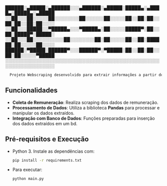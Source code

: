 
██████░▄█████░▄██████░░░▄██████░▄█████░█████▄░▄████▄░█████▄░▄█████
░░██░░░██░░░░░██░░░░░░░░██░░░░░░██░░░░░██░░██░██░░██░██░░██░██░░░░
░░██░░░█████░░▀█████▄░░░▀█████▄░██░░░░░█████▀░██░░██░█████▀░█████░
░░██░░░██░░░░░░░░░░██░░░░░░░░██░██░░░░░██░░██░██████░██░░░░░██░░░░
██████░▀█████░██████▀░░░██████▀░▀█████░██░░██░██░░██░██░░░░░▀█████
░░░░░░░░░░░░░░░░░░░░░░░░░░░░░░░░░░░░░░░░░░░░░░░░░░░░░░░░░░░░░░░░░░

```bash
  Projeto Webscraping desenvolvido para extrair informações a partir do Portal da Transparência. 
  ```

## Funcionalidades

- **Coleta de Remuneração**: Realiza scraping dos dados de remuneração.
- **Processamento de Dados**: Utiliza a biblioteca **Pandas** para processar e manipular os dados extraídos.
- **Integração com Banco de Dados**: Funções preparadas para inserção dos dados extraídos em um bd.


## Pré-requisitos e Execução

- Python 3.
  Instale as dependências com:
  ```bash
  pip install -r requirements.txt
  ```

- Para executar:
  ```bash
  python main.py
  ```
